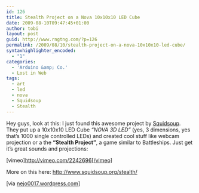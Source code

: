 ```yaml
---
id: 126
title: Stealth Project on a Nova 10x10x10 LED Cube
date: 2009-08-10T09:47:45+01:00
author: tobi
layout: post
guid: http://www.rngtng.com/?p=126
permalink: /2009/08/10/stealth-project-on-a-nova-10x10x10-led-cube/
syntaxhighlighter_encoded:
  - "1"
categories:
  - 'Arduino &amp; Co.'
  - Lost in Web
tags:
  - art
  - led
  - nova
  - Squidsoup
  - Stealth
---
```

Hey guys, look at this: I just found this awesome project by [Squidsoup](http://www.squidsoup.org/). They put up a 10x10x10 LED Cube _&#8220;NOVA 3D LED&#8221;_ (yes, 3 dimensions, yes that&#8217;s 1000 single controlled LEDs) and created cool stuff like webcam projection or a the **&#8220;Stealth Project&#8221;**, a game similar to Battleships. Just get it&#8217;s great sounds and projections:

[vimeo]<http://vimeo.com/2242696[/vimeo]>

More on this here: <http://www.squidsoup.org/stealth/>

[via [nejo0017.wordpress.com](http://nejo0017.wordpress.com/2009/05/08/the-stealth-project/)]
